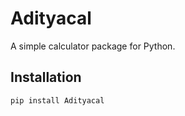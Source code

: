# Adityacal

A simple calculator package for Python.

## Installation

```bash
pip install Adityacal 